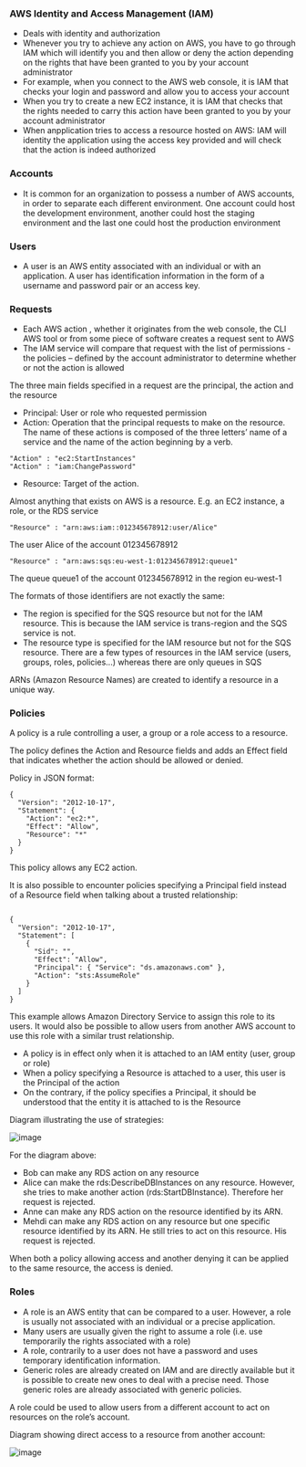 ### AWS Identity and Access Management (IAM)
* Deals with identity and authorization
* Whenever you try to achieve any action on AWS, you have to go through IAM which will identify you and then allow or deny the action depending on the rights that have been granted to you by your account administrator
* For example, when you connect to the AWS web console, it is IAM that checks your login and password and allow you to access your account
* When you try to create a new EC2 instance, it is IAM that checks that the rights needed to carry this action have been granted to you by your account administrator
* When anpplication tries to access a resource hosted on AWS: IAM will identity the application using the access key provided and will check that the action is indeed authorized

### Accounts
* It is common for an organization to possess a number of AWS accounts, in order to separate each different environment. One account could host the development environment, another could host the staging environment and the last one could host the production environment

### Users
* A user is an AWS entity associated with an individual or with an application. A user has identification information in the form of a username and password pair or an access key.

### Requests
* Each AWS action , whether it originates from the web console, the CLI AWS tool or from some piece of software creates a request sent to AWS 
* The IAM service will compare that request with the list of permissions - the policies – defined by the account administrator to determine whether or not the action is allowed

The three main fields specified in a request are the principal, the action and the resource
* Principal: User or role who requested permission
* Action: Operation that the principal requests to make on the resource. The name of these actions is composed of the three letters’ name of a service and the name of the action beginning by a verb.

```
"Action" : "ec2:StartInstances"
"Action" : "iam:ChangePassword"
```

* Resource: Target of the action.

Almost anything that exists on AWS is a resource. E.g. an EC2 instance, a role, or the RDS service

```
"Resource" : "arn:aws:iam::012345678912:user/Alice"
```

The user Alice of the account 012345678912

```
"Resource" : "arn:aws:sqs:eu-west-1:012345678912:queue1"
```

The queue queue1 of the account 012345678912 in the region eu-west-1

The formats of those identifiers are not exactly the same:
* The region is specified for the SQS resource but not for the IAM resource. This is because the IAM service is trans-region and the SQS service is not.
* The resource type is specified for the IAM resource but not for the SQS resource. There are a few types of resources in the IAM service (users, groups, roles, policies...) whereas there are only queues in SQS

ARNs (Amazon Resource Names) are created to identify a resource in a unique way.

### Policies

A policy is a rule controlling a user, a group or a role access to a resource.

The policy defines the Action and Resource fields and adds an Effect field that indicates whether the action should be allowed or denied.

Policy in JSON format:

```
{
  "Version": "2012-10-17",
  "Statement": {
    "Action": "ec2:*",
    "Effect": "Allow",
    "Resource": "*"
  }
}
```

This policy allows any EC2 action. 

It is also possible to encounter policies specifying a Principal field instead of a Resource field when talking about a trusted relationship:

```

{
  "Version": "2012-10-17",
  "Statement": [
    {
      "Sid": "",
      "Effect": "Allow",
      "Principal": { "Service": "ds.amazonaws.com" },
      "Action": "sts:AssumeRole"
    }
  ]
}
```

This example allows Amazon Directory Service to assign this role to its users. It would also be possible to allow users from another AWS account to use this role with a similar trust relationship.

* A policy is in effect only when it is attached to an IAM entity (user, group or role)
* When a policy specifying a Resource is attached to a user, this user is the Principal of the action
* On the contrary, if the policy specifies a Principal, it should be understood that the entity it is attached to is the Resource

Diagram illustrating the use of strategies:  

![image](https://user-images.githubusercontent.com/114364831/211383877-d0171df2-1e2c-40b1-827a-6d019da4af12.png)

For the diagram above:
* Bob can make any RDS action on any resource
* Alice can make the rds:DescribeDBInstances on any resource. However, she tries to make another action (rds:StartDBInstance). Therefore her request is rejected.
* Anne can make any RDS action on the resource identified by its ARN.
* Mehdi can make any RDS action on any resource but one specific resource identified by its ARN. He still tries to act on this resource. His request is rejected.

When both a policy allowing access and another denying it can be applied to the same resource, the access is denied.

### Roles

* A role is an AWS entity that can be compared to a user. However, a role is usually not associated with an individual or a precise application. 
* Many users are usually given the right to assume a role (i.e. use temporarily the rights associated with a role)
* A role, contrarily to a user does not have a password and uses temporary identification information.
* Generic roles are already created on IAM and are directly available but it is possible to create new ones to deal with a precise need. Those generic roles are already associated with generic policies.

A role could be used to allow users from a different account to act on resources on the role’s account.

Diagram showing direct access to a resource from another account:  

![image](https://user-images.githubusercontent.com/114364831/211385712-d0d22b74-90bd-43e4-9885-b6a835a90702.png)

